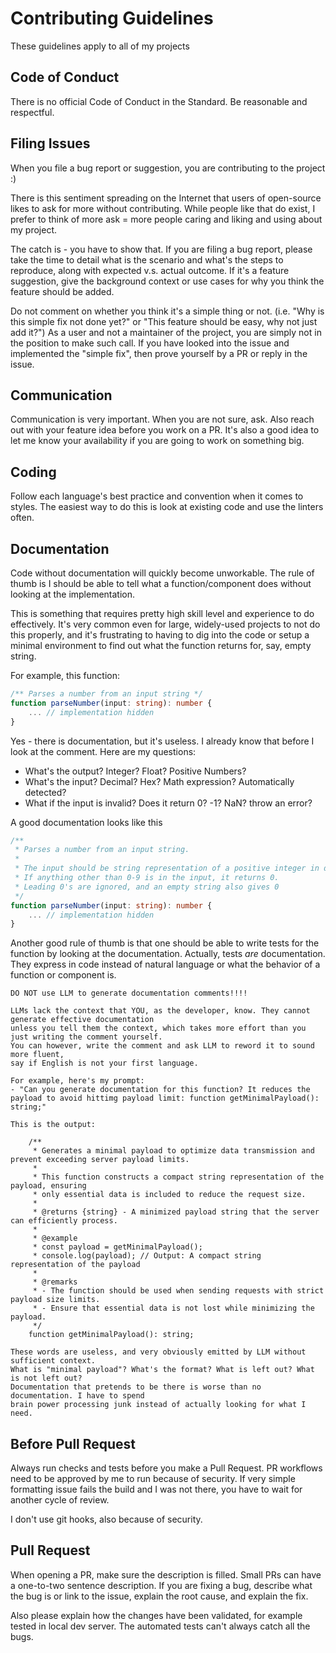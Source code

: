 # Contributing Guidelines

These guidelines apply to all of my projects

## Code of Conduct
There is no official Code of Conduct in the Standard. Be reasonable and respectful.

## Filing Issues
When you file a bug report or suggestion, you are contributing to the project :)

There is this sentiment spreading on the Internet that users of open-source
likes to ask for more without contributing. While people like that do exist,
I prefer to think of more ask = more people caring and liking and using about my project.

The catch is - you have to show that. If you are filing a bug report, please
take the time to detail what is the scenario and what's the steps to reproduce,
along with expected v.s. actual outcome. If it's a feature suggestion, give the background
context or use cases for why you think the feature should be added.

Do not comment on whether you think it's a simple thing or not.
(i.e. "Why is this simple fix not done yet?" or "This feature should be easy, why not just add it?")
As a user and not a maintainer of the project, you are simply not in the position to
make such call. If you have looked into the issue and implemented the "simple fix",
then prove yourself by a PR or reply in the issue.

## Communication
Communication is very important. When you are not sure, ask. Also reach out with your feature
idea before you work on a PR. It's also a good idea to let me know your availability
if you are going to work on something big.

## Coding
Follow each language's best practice and convention when it comes to styles.
The easiest way to do this is look at existing code and use the linters often.

## Documentation
Code without documentation will quickly become unworkable. The rule of thumb is
I should be able to tell what a function/component does without looking at the implementation.

This is something that requires pretty high skill level and experience to do effectively.
It's very common even for large, widely-used projects to not do this properly,
and it's frustrating to having to dig into the code or setup a minimal environment
to find out what the function returns for, say, empty string.

For example, this function:
```typescript
/** Parses a number from an input string */
function parseNumber(input: string): number {
    ... // implementation hidden
}
```
Yes - there is documentation, but it's useless. I already know that before I look at the comment.
Here are my questions:
- What's the output? Integer? Float? Positive Numbers?
- What's the input? Decimal? Hex? Math expression? Automatically detected?
- What if the input is invalid? Does it return 0? -1? NaN? throw an error?

A good documentation looks like this
```typescript
/** 
 * Parses a number from an input string.
 *
 * The input should be string representation of a positive integer in decimal.
 * If anything other than 0-9 is in the input, it returns 0.
 * Leading 0's are ignored, and an empty string also gives 0
 */
function parseNumber(input: string): number {
    ... // implementation hidden
}
```

Another good rule of thumb is that one should be able to write tests
for the function by looking at the documentation. Actually, tests *are* documentation.
They express in code instead of natural language or what the behavior of a function or component
is.

```admonish warning
DO NOT use LLM to generate documentation comments!!!!

LLMs lack the context that YOU, as the developer, know. They cannot generate effective documentation
unless you tell them the context, which takes more effort than you just writing the comment yourself.
You can however, write the comment and ask LLM to reword it to sound more fluent,
say if English is not your first language.

For example, here's my prompt:
- "Can you generate documentation for this function? It reduces the payload to avoid hittimg payload limit: function getMinimalPayload(): string;"

This is the output:

    /**
     * Generates a minimal payload to optimize data transmission and prevent exceeding server payload limits.
     *
     * This function constructs a compact string representation of the payload, ensuring 
     * only essential data is included to reduce the request size.
     *
     * @returns {string} - A minimized payload string that the server can efficiently process.
     *
     * @example
     * const payload = getMinimalPayload();
     * console.log(payload); // Output: A compact string representation of the payload
     *
     * @remarks
     * - The function should be used when sending requests with strict payload size limits.
     * - Ensure that essential data is not lost while minimizing the payload.
     */
    function getMinimalPayload(): string;

These words are useless, and very obviously emitted by LLM without sufficient context.
What is "minimal payload"? What's the format? What is left out? What is not left out?
Documentation that pretends to be there is worse than no documentation. I have to spend
brain power processing junk instead of actually looking for what I need.
```

## Before Pull Request
Always run checks and tests before you make a Pull Request. PR workflows need
to be approved by me to run because of security. If very simple formatting
issue fails the build and I was not there, you have to wait for another cycle
of review.

I don't use git hooks, also because of security.

## Pull Request
When opening a PR, make sure the description is filled.
Small PRs can have a one-to-two sentence description. If you are fixing a bug,
describe what the bug is or link to the issue, explain the root cause, and explain
the fix.

Also please explain how the changes have been validated, for example tested in local
dev server. The automated tests can't always catch all the bugs.
